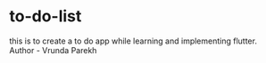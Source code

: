 # to-do-list
this is to create a to do app while learning and implementing flutter.
<br>
Author - Vrunda Parekh
